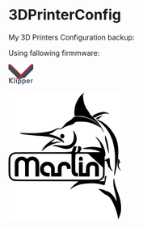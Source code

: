 # 3DPrinterConfig
My 3D Printers Configuration backup:

Using fallowing firmmware: 

[![Klipper](docs/images/klipper-logo-small.png)](https://www.klipper3d.org/)

[![Marlin](docs/images/marlin-logo-small.png)](https://marlinfw.org/)
